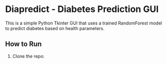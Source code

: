 # Diapredict - Diabetes Prediction GUI

This is a simple Python Tkinter GUI that uses a trained RandomForest model to predict diabetes based on health parameters.

## How to Run
1. Clone the repo:
